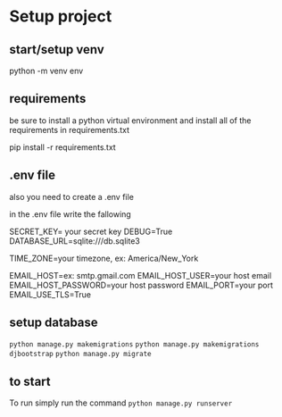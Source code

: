 
# Setup project

## start/setup venv
python -m venv env

## requirements
be sure to install a python virtual environment and install all of the requirements in requirements.txt

pip install -r requirements.txt

## .env file
also you need to create a  .env file

in the .env file write the fallowing

SECRET_KEY= your secret key
DEBUG=True
DATABASE_URL=sqlite:///db.sqlite3

TIME_ZONE=your timezone, ex: America/New_York

EMAIL_HOST=ex: smtp.gmail.com
EMAIL_HOST_USER=your host email
EMAIL_HOST_PASSWORD=your host password
EMAIL_PORT=your port
EMAIL_USE_TLS=True

## setup database

`python manage.py makemigrations`
`python manage.py makemigrations djbootstrap`
`python manage.py migrate`

## to start 
To run simply run the command
`python manage.py runserver`
